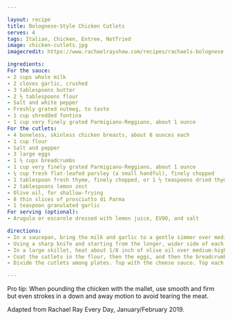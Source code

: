 ```yaml
---

layout: recipe
title: Bolognese-Style Chicken Cutlets
serves: 4
tags: Italian, Chicken, Entree, NotTried
image: chicken-cutlets.jpg 
imagecredit: https://www.rachaelrayshow.com/recipes/rachaels-bolognese-style-chicken-cutlets

ingredients: 
For the sauce:
- 2 cups whole milk
- 2 cloves garlic, crushed
- 3 tablespoons butter
- 2 ½ tablespoons flour
- Salt and white pepper
- Freshly grated nutmeg, to taste
- 1 cup shredded fontina
- 1 cup very finely grated Parmigiano-Reggiano, about 1 ounce
For the cutlets:
- 4 boneless, skinless chicken breasts, about 8 ounces each
- 1 cup flour
- Salt and pepper
- 3 large eggs
- 1 ½ cups breadcrumbs
- 1 cup very finely grated Parmigiano-Reggiano, about 1 ounce
- ¼ cup fresh flat-leafed parsley (a small handful), finely chopped
- 1 tablespoon fresh thyme, finely chopped, or 1 ½ teaspoons dried thyme (a scant ½ palmful)
- 2 tablespoons lemon zest
- Olive oil, for shallow-frying
- 8 thin slices of prosciutto di Parma
- 1 teaspoon granulated garlic
For serving (optional):
- Arugula or escarole dressed with lemon juice, EVOO, and salt

directions: 
- In a saucepan, bring the milk and garlic to a gentle simmer over medium-low heat. Strain the hot milk into a medium bowl. In the same saucepan, melt the butter over medium-high heat. Add the flour; whisk until blended. Cook for a minute or two, whisking constantly. Whisk in the hot milk; season with salt, white pepper and nutmeg. Add the cheeses and stir until melted, 1 to 2 minutes. Cover the sauce and keep warm over low heat.
- Using a sharp knife and starting from the longer, wider side of each chicken breast, cut horizontally about three-quarters of the way through. Open each piece like a book to make 4 large cutlets. Using a meat mallet, pound the cutlets between sheets of plastic wrap to flatten each piece into an 1/8- to ¼-inch-thick cutlet. In a shallow dish, season the flour with salt and pepper. In another shallow dish, season the eggs and beat until blended. In a third shallow dish, mix the breadcrumbs, cheese, herbs, lemon zest and granulated garlic.
- In a large skillet, heat about 1/8 inch of olive oil over medium-high. Place a wire rack inside a rimmed baking sheet.
- Coat the cutlets in the flour, then the eggs, and then the breadcrumbs, pressing so the crumbs adhere. Add 2 cutlets to the oil. Fry until deep golden, 5 to 6 minutes per side. Transfer to the wire rack. Repeat with more oil and the remaining cutlets.
- Divide the cutlets among plates. Top with the cheese sauce. Top each cutlet with 2 gently furled slices of prosciutto. Serve with the salad, if desired.

---
```


Pro tip: When pounding the chicken with the mallet, use smooth and firm but even strokes in a down and away motion to avoid tearing the meat.

Adapted from Rachael Ray Every Day, January/February 2019.
